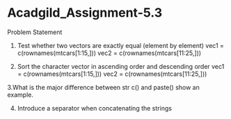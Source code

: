 # Acadgild_Assignment-5.3
Problem Statement
1. Test whether two vectors are exactly equal (element by
element)
vec1 = c(rownames(mtcars[1:15,]))
vec2 = c(rownames(mtcars[11:25,]))

2. Sort the character vector in ascending order and descending
order
vec1 = c(rownames(mtcars[1:15,]))
vec2 = c(rownames(mtcars[11:25,]))

3.What is the major difference between str c() and paste()
show an example.

4. Introduce a separator when concatenating the strings
